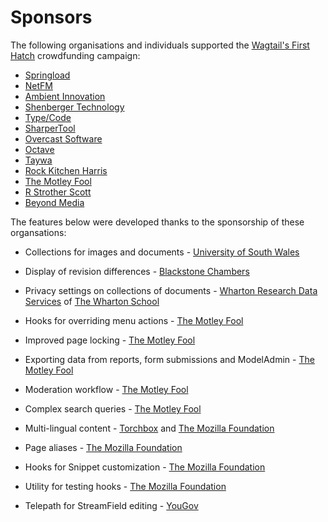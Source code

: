 # Sponsors

The following organisations and individuals supported the [Wagtail's First Hatch](https://www.kickstarter.com/projects/noripyt/wagtails-first-hatch) crowdfunding campaign:

- [Springload](https://springload.nz/)
- [NetFM](https://netfm.org/)
- [Ambient Innovation](https://ambient-innovation.com/)
- [Shenberger Technology](http://shenbergertech.com/)
- [Type/Code](https://typecode.com/)
- [SharperTool](https://sharpertool.com/)
- [Overcast Software](https://www.overcast.io/)
- [Octave](https://octave.nz/)
- [Taywa](https://www.taywa.ch/)
- [Rock Kitchen Harris](https://www.rkh.co.uk/)
- [The Motley Fool](https://www.fool.com/)
- [R Strother Scott](https://twitter.com/rstrotherscott)
- [Beyond Media](https://www.beyond.works/)

The features below were developed thanks to the sponsorship of these organsations:

 - Collections for images and documents - [University of South Wales](https://www.southwales.ac.uk/)

- Display of revision differences - [Blackstone Chambers](https://www.blackstonechambers.com/)

- Privacy settings on collections of documents - [Wharton Research Data Services](https://www.WhartonWRDS.com/) of [The Wharton School](https://www.wharton.upenn.edu)

- Hooks for overriding menu actions - [The Motley Fool](https://www.fool.com/)

- Improved page locking - [The Motley Fool](https://www.fool.com/)

- Exporting data from reports, form submissions and ModelAdmin  - [The Motley Fool](https://www.fool.com/)

- Moderation workflow  - [The Motley Fool](https://www.fool.com/)

- Complex search queries  - [The Motley Fool](https://www.fool.com/)

- Multi-lingual content - [Torchbox](https://torchbox.com/wagtail-cms/) and [The Mozilla Foundation](https://foundation.mozilla.org/en/)

- Page aliases - [The Mozilla Foundation](https://foundation.mozilla.org/en/)

- Hooks for Snippet customization - [The Mozilla Foundation](https://foundation.mozilla.org/en/)

- Utility for testing hooks - [The Mozilla Foundation](https://foundation.mozilla.org/en/)

- Telepath for StreamField editing - [YouGov](https://yougov.co.uk/)


